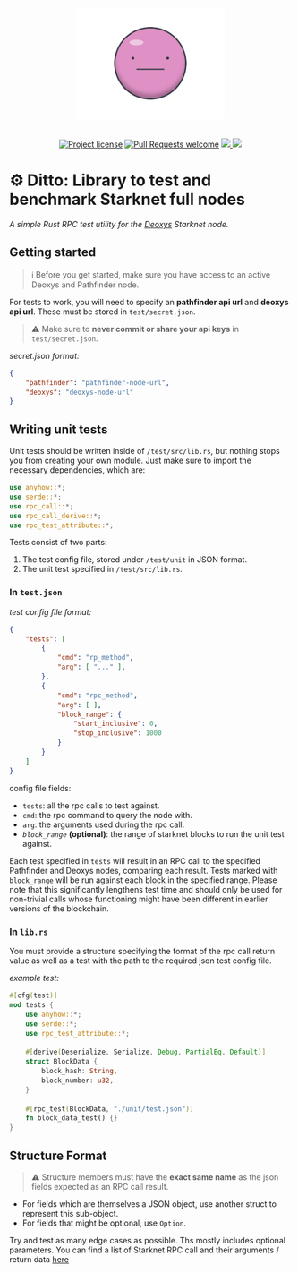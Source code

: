 <!-- markdownlint-disable -->
<div align="center">
<img src="https://github.com/KasarLabs/brand/blob/main/projects/ditto/logo.png?raw=true" height="200">
</div>
<div align="center">
<br />
<!-- markdownlint-restore -->

[![Project license](https://img.shields.io/github/license/kasarLabs/ditto.svg?style=flat-square)](LICENSE)
[![Pull Requests welcome](https://img.shields.io/badge/PRs-welcome-ff69b4.svg?style=flat-square)](https://github.com/kasarLabs/ditto/issues?q=is%3Aissue+is%3Aopen+label%3A%22help+wanted%22)
<a href="https://twitter.com/KasarLabs">
<img src="https://img.shields.io/twitter/follow/KasarLabs?style=social"/> </a>
<a href="https://github.com/kasarlabs/ditto">
<img src="https://img.shields.io/github/stars/kasarlabs/ditto?style=social"/>
</a>

</div>

# ⚙️ Ditto: Library to test and benchmark Starknet full nodes

_A simple Rust RPC test utility for the [Deoxys](https://github.com/KasarLabs/deoxys) Starknet node._

## Getting started

> ℹ️ Before you get started, make sure you have access to an active Deoxys and Pathfinder node.

For tests to work, you will need to specify an **pathfinder api url** and **deoxys api url**. These must be stored in `test/secret.json`.

> ⚠️ Make sure to **never commit or share your api keys** in `test/secret.json`.

*secret.json format:*
```json
{
    "pathfinder": "pathfinder-node-url",
    "deoxys": "deoxys-node-url"
}
```

## Writing unit tests

Unit tests should be written inside of `/test/src/lib.rs`, but nothing stops you from creating your own module. Just make sure to import the necessary dependencies, which are:

```rust
use anyhow::*;
use serde::*;
use rpc_call::*;
use rpc_call_derive::*;
use rpc_test_attribute::*;
```

Tests consist of two parts:
1. The test config file, stored under `/test/unit` in JSON format.
2. The unit test specified in `/test/src/lib.rs`.

### In `test.json`

*test config file format:*
```json
{
    "tests": [
        {
            "cmd": "rp_method",
            "arg": [ "..." ],
        },
        {
            "cmd": "rpc_method",
            "arg": [ ],
            "block_range": {
                "start_inclusive": 0,
                "stop_inclusive": 1000
            }
        }
    ]
}
```

config file fields:
- `tests`: all the rpc calls to test against.
- `cmd`: the rpc command to query the node with.
- `arg`: the arguments used during the rpc call.
- *`block_range`* **(optional)**: the range of starknet blocks to run the unit test against.

Each test specified in `tests` will result in an RPC call to the specified Pathfinder and Deoxys nodes, comparing each result. Tests marked with `block_range` will be run against each block in the specified range. Please note that this significantly lengthens test time and should only be used for non-trivial calls whose functioning might have been different in earlier versions of the blockchain.

### In `lib.rs`

You must provide a structure specifying the format of the rpc call return value as well as a test with the path to the required json test config file.

*example test:*
```rust
#[cfg(test)]
mod tests {
    use anyhow::*;
    use serde::*;
    use rpc_test_attribute::*;

    #[derive(Deserialize, Serialize, Debug, PartialEq, Default)]
    struct BlockData {
        block_hash: String,
        block_number: u32,
    }

    #[rpc_test(BlockData, "./unit/test.json")]
    fn block_data_test() {}
}
```

## Structure Format

> ⚠️ Structure members must have the **exact same name** as the json fields expected as an RPC call result.

- For fields which are themselves a JSON object, use another struct to represent this sub-object.
- For fields that might be optional, use `Option`.

Try and test as many edge cases as possible. Ths mostly includes optional parameters. You can find a list
of Starknet RPC call and their arguments / return data [here](https://playground.open-rpc.org/?uiSchema%5BappBar%5D%5Bui:splitView%5D=false&schemaUrl=https://raw.githubusercontent.com/starkware-libs/starknet-specs/master/api/starknet_api_openrpc.json&uiSchema%5BappBar%5D%5Bui:input%5D=false&uiSchema%5BappBar%5D%5Bui:darkMode%5D=true&uiSchema%5BappBar%5D%5Bui:examplesDropdown%5D=false)
